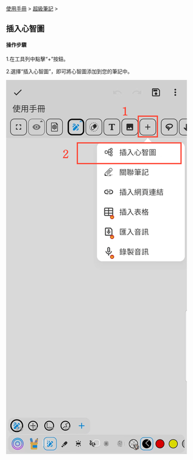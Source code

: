 [使用手冊](/dragonnest/drawnote/manual/zh-tw) > [超級筆記](/dragonnest/drawnote/manual/zh-tw/super_note) >

插入心智圖
---
#### 操作步驟

1.在工具列中點擊“+”按鈕。

2.選擇“插入心智圖”，即可將心智圖添加到您的筆記中。

![](imgs/Insert_mind_map1.png)